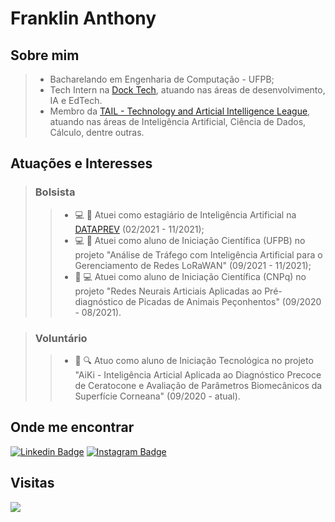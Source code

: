 
# Franklin Anthony

## Sobre mim

> * Bacharelando em Engenharia de Computação - UFPB;
> * Tech Intern na [Dock Tech](https://www.linkedin.com/company/dock-community/mycompany/), atuando nas áreas de desenvolvimento, IA e EdTech.
> * Membro da [TAIL - Technology and Articial Intelligence League](https://www.linkedin.com/company/tailufpb/), atuando nas áreas de Inteligência Artificial, Ciência de Dados, Cálculo, dentre outras.

## Atuações e Interesses

> ### Bolsista
> > - :computer: :robot: Atuei como estagiário de Inteligência Artificial na [DATAPREV](https://www.linkedin.com/company/dataprev-tecnologia/mycompany/) (02/2021 - 11/2021);
> > - :computer: :robot: Atuei como aluno de Iniciação Científica (UFPB) no projeto "Análise de Tráfego com Inteligência Artificial para o Gerenciamento de Redes LoRaWAN" (09/2021 - 11/2021);
> > - :snake: :computer: Atuei como aluno de Iniciação Científica (CNPq) no projeto "Redes Neurais Articiais Aplicadas ao Pré-diagnóstico de Picadas de Animais Peçonhentos" (09/2020 - 08/2021).
 
> ### Voluntário
> > - :eyes: :mag: Atuo como aluno de Iniciação Tecnológica no projeto "AiKi - Inteligência Articial Aplicada ao Diagnóstico Precoce de Ceratocone e Avaliação de Parâmetros Biomecânicos da Superfície Corneana" (09/2020 - atual).

## Onde me encontrar

[![Linkedin Badge](https://img.shields.io/badge/LinkedIn-0077B5?style=for-the-badge&logo=linkedin&logoColor=white)](https://www.linkedin.com/in/franklinthony)
[![Instagram Badge](https://img.shields.io/badge/Instagram-E4405F?style=for-the-badge&logo=instagram&logoColor=white)](https://www.instagram.com/franklinthony)


## Visitas
[![](https://visitcount.itsvg.in/api?id=franklinthony&label=Profile%20Views&color=8&icon=5&pretty=true)](https://visitcount.itsvg.in)
